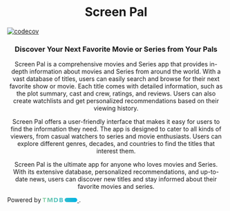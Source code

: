 <h1 align="center"><b>
  Screen Pal
</b></h1>

[![codecov](https://codecov.io/github/KeidsID/screen_pal/graph/badge.svg?token=G20RM8PYOH)](https://codecov.io/github/KeidsID/screen_pal)

<h3 align="center"><b>
  Discover Your Next Favorite Movie or Series from Your Pals
</b></h3>

<p align="center">
Screen Pal is a comprehensive movies and Series app that provides in-depth information about movies and Series from around the world. With a vast database of titles, users can easily search and browse for their next favorite show or movie. Each title comes with detailed information, such as the plot summary, cast and crew, ratings, and reviews. Users can also create watchlists and get personalized recommendations based on their viewing history.
</p>

<p align="center">
Screen Pal offers a user-friendly interface that makes it easy for users to find the information they need. The app is designed to cater to all kinds of viewers, from casual watchers to series and movie enthusiasts. Users can explore different genres, decades, and countries to find the titles that interest them.
</p>

<!-- <p align="center">
In addition to providing information about movies and Series, Screen Pal also offers the latest news and updates from the world of cinema and television. Users can stay up-to-date with the latest trailers, release dates, box office numbers, and Series premiere dates. The app also provides a list of popular movie theaters and showtimes in the user's area.
</p> -->

<p align="center">
Screen Pal is the ultimate app for anyone who loves movies and Series. With its extensive database, personalized recommendations, and up-to-date news, users can discover new titles and stay informed about their favorite movies and series.
</p>

Powered by <a href="https://www.themoviedb.org"> <img 
    src="assets/images/tmdb/alt-short.svg"
    alt="www.themoviedb.org"
    width="80px"
    height="10px"
  /> </a>.
